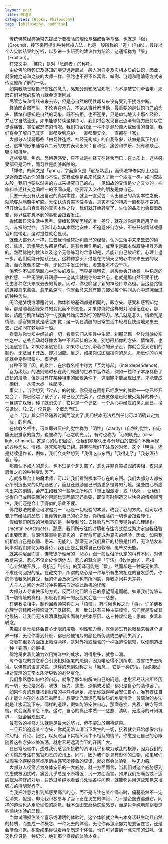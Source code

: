 ```yaml
---
layout: post
title: 根道果
categories: [Books, Philosophy]
tags: [philosophy, buddhism]
---
```

<!-- more -->  
&#8195;传统佛教经典通常先提出所要检验的理论基础或哲学基础，也就是「根」（Ground)，接下来再提出种种修持方法，也是一般所称的「道」（Path）。最後以个人实验结果的分析，以及进一步研究的建议作为结论，这通常称为「果」（Fruition）。                       
&#8195;在梵文中，「佛陀」是对「觉醒者」的称呼。                       
&#8195;由於佛陀所领悟及感知的境界远远超过一般人对自身及实相本质的认识，因此，就像他之前和之後的大师一样，佛陀也不得不以寓言、举例、谜题和隐喻等方式来传达他所了解的一切。                       
&#8195;如果我能觉察自己惯性的念头、感知分别和感官知觉，而不是被它们牵着走，那麽它们对我的影响力就会逐渐削减。                       
&#8195;尽管念头和情绪来来去去，但是心自然的明性却从来没有受到干扰或中断。                       
&#8195;经验因企图而生，不论身在何方、不论从事什麽活动，最重要的是认识自己的念头、情绪和感知是自然的现象。既不抗拒，也不迎受，只是单纯地认出那个经验，并让它自然流逝。如果能够持续这样练习，我们将会发现自己逐渐有能力应付以往觉得痛苦、害怕或悲伤的情况。我们将会找到一种不是源於自大或傲慢的自信，我们将会了解自己其实一直都受到庇护，一直都很安全，一直都在「家」。                       
&#8195;大部分人误将那些「由习性造成、神经元构成」的自我形象，认做是真正的自己。这样的形象通常以二元的方式表现出来：自和他、痛苦和快乐、拥有和缺乏、吸引和排斥。                       
&#8195;这些受限、焦虑、恐惧等感受，只不过是神经元在饶舌而已；在本质上，这些感受都只是习性，而习性是能够断除的。                       
&#8195;「禅修」的藏文是「gom」，字面意义是「逐渐熟悉」，而佛法禅修实际上也就是逐渐去熟悉你的自心本性，这有点像是愈来愈深入了解一个朋友一样。如同交朋友般，我们也要以渐进的方式来探究自己的心，一见如故的交情是少之又少的。禅修和普通社交之间唯一的不同点是，你要深入交往的朋友是你自己。                       
&#8195;只要一天没有认出自己的真实本性，就会一直受苦：认出自己的真实本性之後，就能够从痛苦中解脱。无论认清真实本性与否，真实本性的特质一直都是不变的。但开始认出自身具有的真实本性之後，我们就开始转变了，生命的品质也会跟着改变，你以往梦想不到的事都会跟着发生。                       
&#8195;禅修跟日常生活中思考、情绪和感受历程的唯一差异，就在於你是否运用了单纯、赤裸的觉性。当你让心如其本然地安住，不追逐任何念头，不被任何情绪或感官知觉带走，这时觉性就会显现。                       
&#8195;就像大部分人一样，过去我也经常批判自己的经验，认为生活中来来去去的愤怒、焦虑、恐惧等念头都是坏的，是有负面作用的，或至少是跟本然寂静相互矛盾的。然而佛陀的教法以及这个无修练习的含意却是，若能让自己放轻松，心理上退一步，我们就能开始认识到，这种种念头不过是在海阔天空的心中来来去去的现象，而心就像虚空一样，无论其中发生什麽，虚空根本不受干扰。                       
&#8195;倘若你不试图阻断心中念头的发生，而只是观察它，最後你会开始有一种稳定的放松感、一种无限的开阔感——这其实就是你的本然心，也就是那自然不受干扰、任由各种念头来来去去的背景。同时，你也唤醒了新的神经传导路径。当这些路径的连接愈来愈强、愈来愈深时，你就会愈来愈有能力接受每个瞬间从心中蜂拥而过的种种念头。                       
&#8195;无论是梦境或清醒时刻，你体验的基础都是相同的，即念头、感受和感官知觉等，都是随着因缘条件的变化而不断变化。如果你能将这样的对照谨记在心，那麽，清醒时刻所经历的一切就会开始失去对你的影响力。念头就是念头，情绪就是情绪，感官知觉就是感官知觉；这一切在清醒的日常生活中轻易且快速地来来去去，正如同在梦境中一般。                       
&#8195;看着从你觉知中经过的一切，看着它们从空性中生起、刹那显现，然後消融於空性之中。这些变动就好像大海中不断起伏的波浪，别想阻挡你的念头、情绪等，也别追逐它们。如果你追逐它们，如果你让它们牵着你的鼻子走，你就会受到它们的制约，无法当下开放、即兴回应。反之，如果你试图阻挡你的念头，那麽你的心可能就会变得很狭小、很紧绷。                       
&#8195;各种不同「因」的聚合，在佛教名相中称为「互为缘起」（interdependence)。「互为缘起」的法则随时都在我们周遭的世界中运作着，例如一粒种子本身具备了成长的潜能，但是只有在某种特定的因缘条件下，这潜能才能展现出来，才能变成一棵树、一丛灌木或一株爬藤。                       
&#8195;事实上，当你想到「过去」的时候，你只是在回想已经发生的体验——你已经开完会了，你已经喂了孩子了，你已经买完菜了。过去就像是已经被火烧掉的种子，一旦烧完以後，种子就消失了，它只是一个记忆、一个从心中经过的念头而已。换句话说，「过去」仅只是一个概念而已。                       
&#8195;这个「我」其实已经随着时间而改变了,我们根本无法找到任何可以明确认定为「我」的东西。                       
&#8195;在佛教名相中，可以即兴反应的觉性称为「明性」（clarity）(自然的觉性，自心能无限觉察的能力，也被称为「心之明光」。)，有时也称为「心的明光」(clear light of mind)。这是心的认识层面，让我们能够认出与分辨由於空性而不断浮现的各种念头、情绪、感官知觉和显相。甚至在我们不注意的时候，这个「明性」还是持续运作者，例如，我们会突然想到「我得吃点东西」「我得走了」「我必须待着」等。                       
&#8195;那自认不如人的念头，也不过是个念头罢了，念头并非真实稳固的实相，仅只是思维之心的种种变动罢了。                       
&#8195;心就像舞台上的魔术师，可以让我们看到根本不存在的东西。我们大部分人都被心所制造出来的幻相迷惑了，而且还鼓励自己制造更多怪异的幻境。这些由心所虚构出来的剧情，会产生如我的一些学生所称的「肾上腺激增」或「快感」，让我们觉得自己或所要面对的问题比实际情况还重要，即使有时制造这些快感的情境很可怕，我们还是会上了瘾似的乐此不疲。                       
&#8195;佛陀教法的重点可浓缩为一：心是一切经验的本源，改变了心的方向，就可以改变所有经验的品质；当你转化自己的心之後，你所经验的一切也会跟着转化。                       
&#8195;假如我们所取的对境真的是一种受制於过去经验与当下自我期许的心理建构（mental constructs），那麽，我们所专注的对境和专注方式就成为决定自我经验的重要因素。愈深信某事物是真实的，它就愈可能成为真实的经验。因此，如果我们相信自己是软弱、愚笨、无能的，那麽无论我们真正的特质是什麽，无论朋友和同事对我们如何另眼看待，我们还是会觉得自己很软弱、愚笨又无能。                       
&#8195;就某种层面而言，佛教徒所理解的「悲心」跟一般世俗所认定的稍有不同。对佛教徒来说，悲心不仅止於怜悯他人，悲心的藏文是「宁洁」（Nyingjay），意指「心全然地开展」。最接近「宁洁」的英译可能是「爱」，然而却是一种毫无执着、不求任何回报的爱。在藏文中，所谓的悲心是一种与所有生物相连的自发感受。你的体验我感同身受，我的体会及感受你也有所同感，你我之间并无差异。                       
&#8195;人与人之间的大部分冲突都来自对彼此动机的误解。                       
&#8195;大部分人寻求快乐的方式，反而让他们跟自己的愿望背道而驰。如果我们能够认清一切情境的真相，那麽我们唯一的反应就会是——慈悲。                       
&#8195;在佛教名相中，制约因素通常称之为「烦恼」，有时候也称之为「毒」。许多佛教心理学典籍都对烦恼做了广泛研究，且一致公认有三种主要烦恼，它们就是形成其他烦恼，让我们无法看清事物真实面貌的根本原因。这三种烦恼是：愚痴、贪着和瞋念。                       
&#8195;愚痴即是无法体会自心无限的潜能、明性和力量，就像透过有色眼镜来看这个世界一样，无论你看到什麽，都已经被镜片的颜色所伪装或曲解而失真了。                       
&#8195;贪着在很多方面跟上瘾没两样，是对外物或经验的一种强迫性依赖，以便制造出一种「完满」的假相。                       
&#8195;佛陀将贪着比喻为饮用海洋中的咸水，喝得愈多，就愈口渴。                       
&#8195;每个强烈的贪念都会引发相对强度的恐惧，因为唯恐得不到所求，或害怕失去所得。以佛教的语言来说，这样的恐惧就称之为「瞋念」，它是一种抗拒，拒绝接受相对真理的无常本质所导致的必然变化。                       
&#8195;我们愈熟悉如何检验自心，就愈了解如何解决自己的问题，也愈容易认出所经历的一切，无论是贪着、瞋恨、压力、焦虑、恐惧或渴望，都只是自心的造作罢了。                       
&#8195;如果你真的想要找到恒常的平静与满足，那麽你就得学会安住自心，唯有安住自心才能让内在的本质显露而出。想要让充满泥巴和杂质的水变清澈，最简单的办法就是让水沉淀下来。同样的道理，假如能够安住自心，那麽愚痴、贪着、瞋念等烦恼，就会逐渐平息下来。这时，自心的真正本质——慈悲、清明、无边际的开阔境界——就会展现出来。                       
&#8195;最有效的禅修方法就是尽最大的努力，但不要过於期待结果。                       
&#8195;一旦开始追逐某个念头，你就无法认清当下发生的一切，接着就会开始想像出各种幻相、评论、记忆，以及跟当下实相风马牛不相及的情节。你愈是让自己的心跟随着这些念头四处游荡，就愈容易远离当下的开阔广大。                       
&#8195;在日常经验中，透过我们感官所接收的资讯几乎都成为散乱的根源，因为我们的心习惯於专注在感官知觉的资讯上。同时，因为我们是具有形体的生物，如果我们试图完全摆脱感官或阻断由感官所接收的资讯，就必然会体验到一种无力感。                       
&#8195;大部分人视痛苦为身体安乐的一大威胁。就一方面而言，当我们对这个威胁感到忧虑或被困扰时，痛苦几乎总是不断增强；另一方面而言，如果我们把痛苦或不适感视为禅修的对境，只透过单纯地看着心处理各种问题，就能够运用这些知觉来增强心的清明就行了。                       
&#8195;当我把注意力引到那感受痛苦的心，而不是专注在某个痛点时，痛基虽然不一定会消失，但是，却让我积极参与了当下正在发生的体验，而不是企图去逃避它。同样的道理也适用於愉悦的感觉。我不企图去延续这些感觉，而是只单纯地观察着这些愉快体验的显现。                       
&#8195;当你试图抓住某个喜乐或清明的体验时，这个体验就会失去本身活跃生动且自然的特质，而变成一种概念、一种死去的体验，无论你再怎麽努力想要留住它，还是会渐渐消退。稍後如果你试着再复制这个体验，也许可以尝到一点先前的滋味，但这也仅只是一种记忆，绝非那个直接的体验本身。                       
